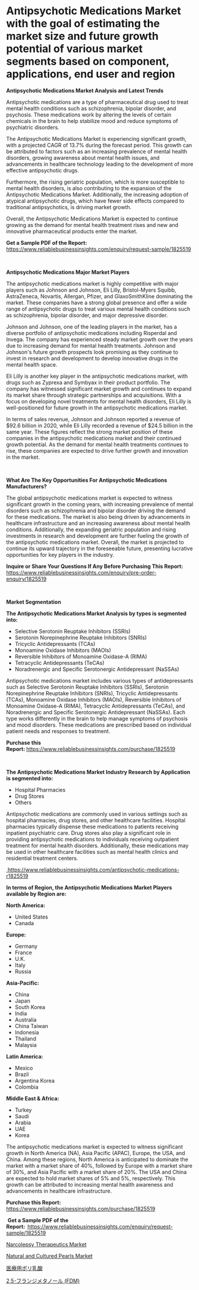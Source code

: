 <p><h1>Antipsychotic Medications Market with the goal of estimating the market size and future growth potential of various market segments based on component, applications, end user and region</h1></p><p><strong>Antipsychotic Medications Market Analysis and Latest Trends</strong></p>
<p><p>Antipsychotic medications are a type of pharmaceutical drug used to treat mental health conditions such as schizophrenia, bipolar disorder, and psychosis. These medications work by altering the levels of certain chemicals in the brain to help stabilize mood and reduce symptoms of psychiatric disorders.</p><p>The Antipsychotic Medications Market is experiencing significant growth, with a projected CAGR of 13.7% during the forecast period. This growth can be attributed to factors such as an increasing prevalence of mental health disorders, growing awareness about mental health issues, and advancements in healthcare technology leading to the development of more effective antipsychotic drugs.</p><p>Furthermore, the rising geriatric population, which is more susceptible to mental health disorders, is also contributing to the expansion of the Antipsychotic Medications Market. Additionally, the increasing adoption of atypical antipsychotic drugs, which have fewer side effects compared to traditional antipsychotics, is driving market growth.</p><p>Overall, the Antipsychotic Medications Market is expected to continue growing as the demand for mental health treatment rises and new and innovative pharmaceutical products enter the market.</p></p>
<p><strong>Get a Sample PDF of the Report:&nbsp;</strong> <a href="https://www.reliablebusinessinsights.com/enquiry/request-sample/1825519">https://www.reliablebusinessinsights.com/enquiry/request-sample/1825519</a></p>
<p>&nbsp;</p>
<p><strong>Antipsychotic Medications Major Market Players</strong></p>
<p><p>The antipsychotic medications market is highly competitive with major players such as Johnson and Johnson, Eli Lilly, Bristol-Myers Squibb, AstraZeneca, Novartis, Allergan, Pfizer, and GlaxoSmithKline dominating the market. These companies have a strong global presence and offer a wide range of antipsychotic drugs to treat various mental health conditions such as schizophrenia, bipolar disorder, and major depressive disorder.</p><p>Johnson and Johnson, one of the leading players in the market, has a diverse portfolio of antipsychotic medications including Risperdal and Invega. The company has experienced steady market growth over the years due to increasing demand for mental health treatments. Johnson and Johnson's future growth prospects look promising as they continue to invest in research and development to develop innovative drugs in the mental health space.</p><p>Eli Lilly is another key player in the antipsychotic medications market, with drugs such as Zyprexa and Symbyax in their product portfolio. The company has witnessed significant market growth and continues to expand its market share through strategic partnerships and acquisitions. With a focus on developing novel treatments for mental health disorders, Eli Lilly is well-positioned for future growth in the antipsychotic medications market.</p><p>In terms of sales revenue, Johnson and Johnson reported a revenue of $92.6 billion in 2020, while Eli Lilly recorded a revenue of $24.5 billion in the same year. These figures reflect the strong market position of these companies in the antipsychotic medications market and their continued growth potential. As the demand for mental health treatments continues to rise, these companies are expected to drive further growth and innovation in the market.</p></p>
<p>&nbsp;</p>
<p><strong>What Are The Key Opportunities For Antipsychotic Medications Manufacturers?</strong></p>
<p><p>The global antipsychotic medications market is expected to witness significant growth in the coming years, with increasing prevalence of mental disorders such as schizophrenia and bipolar disorder driving the demand for these medications. The market is also being driven by advancements in healthcare infrastructure and an increasing awareness about mental health conditions. Additionally, the expanding geriatric population and rising investments in research and development are further fueling the growth of the antipsychotic medications market. Overall, the market is projected to continue its upward trajectory in the foreseeable future, presenting lucrative opportunities for key players in the industry.</p></p>
<p><strong>Inquire or Share Your Questions If Any Before Purchasing This Report:</strong> <a href="https://www.reliablebusinessinsights.com/enquiry/pre-order-enquiry/1825519">https://www.reliablebusinessinsights.com/enquiry/pre-order-enquiry/1825519</a></p>
<p>&nbsp;</p>
<p><strong>Market Segmentation</strong></p>
<p><strong>The Antipsychotic Medications Market Analysis by types is segmented into:</strong></p>
<p><ul><li>Selective Serotonin Reuptake Inhibitors (SSRIs)</li><li>Serotonin Norepinephrine Reuptake Inhibitors (SNRIs)</li><li>Tricyclic Antidepressants (TCAs)</li><li>Monoamine Oxidase Inhibitors (MAOIs)</li><li>Reversible Inhibitors of Monoamine Oxidase-A (RIMA)</li><li>Tetracyclic Antidepressants (TeCAs)</li><li>Noradrenergic and Specific Serotonergic Antidepressant (NaSSAs)</li></ul></p>
<p><p>Antipsychotic medications market includes various types of antidepressants such as Selective Serotonin Reuptake Inhibitors (SSRIs), Serotonin Norepinephrine Reuptake Inhibitors (SNRIs), Tricyclic Antidepressants (TCAs), Monoamine Oxidase Inhibitors (MAOIs), Reversible Inhibitors of Monoamine Oxidase-A (RIMA), Tetracyclic Antidepressants (TeCAs), and Noradrenergic and Specific Serotonergic Antidepressant (NaSSAs). Each type works differently in the brain to help manage symptoms of psychosis and mood disorders. These medications are prescribed based on individual patient needs and responses to treatment.</p></p>
<p><strong>Purchase this Report:&nbsp;</strong><a href="https://www.reliablebusinessinsights.com/purchase/1825519">https://www.reliablebusinessinsights.com/purchase/1825519</a></p>
<p>&nbsp;</p>
<p><strong>The Antipsychotic Medications Market Industry Research by Application is segmented into:</strong></p>
<p><ul><li>Hospital Pharmacies</li><li>Drug Stores</li><li>Others</li></ul></p>
<p><p>Antipsychotic medications are commonly used in various settings such as hospital pharmacies, drug stores, and other healthcare facilities. Hospital pharmacies typically dispense these medications to patients receiving inpatient psychiatric care. Drug stores also play a significant role in providing antipsychotic medications to individuals receiving outpatient treatment for mental health disorders. Additionally, these medications may be used in other healthcare facilities such as mental health clinics and residential treatment centers.</p></p>
<p><a href="https://www.reliablebusinessinsights.com/antipsychotic-medications-r1825519">&nbsp;https://www.reliablebusinessinsights.com/antipsychotic-medications-r1825519</a></p>
<p><strong>In terms of Region, the Antipsychotic Medications Market Players available by Region are:</strong></p>
<p>
    <p> <strong> North America: </strong>
        <ul>
            <li>United States</li>
            <li>Canada</li>
        </ul>
        </p> 
    <p> <strong> Europe: </strong>
        <ul>
            <li>Germany</li>
            <li>France</li>
            <li>U.K.</li>
            <li>Italy</li>
            <li>Russia</li>
        </ul>
        </p> 
    <p> <strong> Asia-Pacific: </strong>
        <ul>
            <li>China</li>
            <li>Japan</li>
            <li>South Korea</li>
            <li>India</li>
            <li>Australia</li>
            <li>China Taiwan</li>
            <li>Indonesia</li>
            <li>Thailand</li>
            <li>Malaysia</li>
        </ul>
        </p> 
    <p> <strong> Latin America: </strong>
        <ul>
            <li>Mexico</li>
            <li>Brazil</li>
            <li>Argentina Korea</li>
            <li>Colombia</li>
        </ul>
        </p> 
    <p> <strong> Middle East & Africa: </strong>
        <ul>
            <li>Turkey</li>
            <li>Saudi</li>
            <li>Arabia</li>
            <li>UAE</li>
            <li>Korea</li>
        </ul>
    </p>
    </p>
<p><p>The antipsychotic medications market is expected to witness significant growth in North America (NA), Asia Pacific (APAC), Europe, the USA, and China. Among these regions, North America is anticipated to dominate the market with a market share of 40%, followed by Europe with a market share of 30%, and Asia Pacific with a market share of 20%. The USA and China are expected to hold market shares of 5% and 5%, respectively. This growth can be attributed to increasing mental health awareness and advancements in healthcare infrastructure.</p></p>
<p><strong>Purchase this Report: </strong><a href="https://www.reliablebusinessinsights.com/purchase/1825519">https://www.reliablebusinessinsights.com/purchase/1825519</a></p>
<p>&nbsp;<strong>Get a Sample PDF of the Report:&nbsp;&nbsp;</strong><a href="https://www.reliablebusinessinsights.com/enquiry/request-sample/1825519">https://www.reliablebusinessinsights.com/enquiry/request-sample/1825519</a></p>
<p><strong></strong></p>
<p><p><a href="https://github.com/RichRobinson5/Market-Research-Report-List-5/blob/main/narcolepsy-therapeutics-market.md">Narcolepsy Therapeutics Market</a></p><p><a href="https://github.com/gdfhhhj/Market-Research-Report-List-5/blob/main/natural-and-cultured-pearls-market.md">Natural and Cultured Pearls Market</a></p><p><a href="https://github.com/SarahFahey88/Market-Research-Report-List-2/blob/main/2711611178184.md">医療用ポリ乳酸</a></p><p><a href="https://github.com/FredaJerde/Market-Research-Report-List-1/blob/main/6266117178185.md">2,5-フランジメタノール (FDM)</a></p></p>
